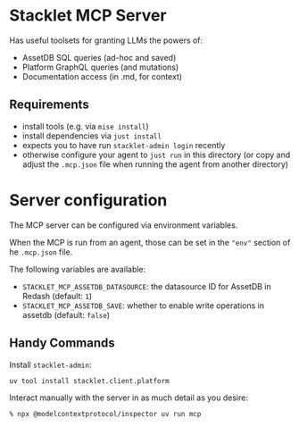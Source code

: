 # Stacklet MCP Server

Has useful toolsets for granting LLMs the powers of:

* AssetDB SQL queries (ad-hoc and saved)
* Platform GraphQL queries (and mutations)
* Documentation access (in .md, for context)

## Requirements

* install tools (e.g. via `mise install`)
* install dependencies via `just install`
* expects you to have run `stacklet-admin login` recently
* otherwise configure your agent to `just run` in this directory (or copy and adjust the `.mcp.json` file when running the agent from another directory)

# Server configuration

The MCP server can be configured via environment variables.

When the MCP is run from an agent, those can be set in the `"env"` section of
he `.mcp.json` file.

The following variables are available:

- `STACKLET_MCP_ASSETDB_DATASOURCE`: the datasource ID for AssetDB in Redash (default: `1`)
- `STACKLET_MCP_ASSETDB_SAVE`: whether to enable write operations in assetdb (default: `false`)

## Handy Commands

Install `stacklet-admin`:
```
uv tool install stacklet.client.platform
```

Interact manually with the server in as much detail as you desire:
```
% npx @modelcontextprotocol/inspector uv run mcp
```
